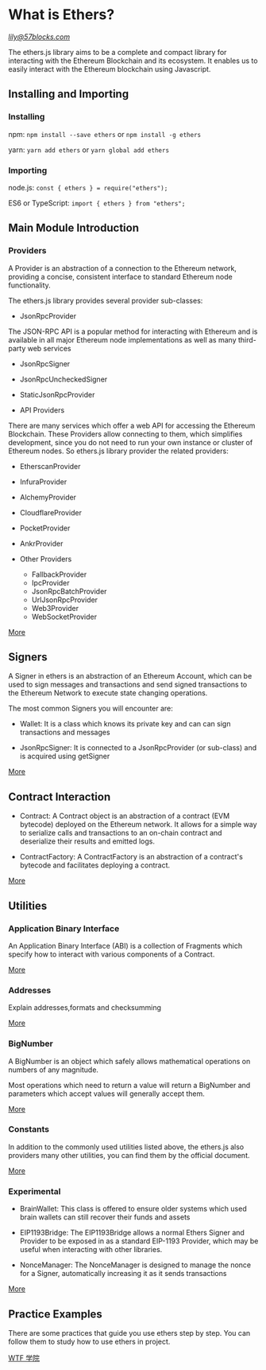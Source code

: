 # What is Ethers?

*lily@57blocks.com*

The ethers.js library aims to be a complete and compact library for interacting with the Ethereum Blockchain and its ecosystem. It enables us to easily interact with the Ethereum blockchain using Javascript.

## Installing and Importing

### Installing

npm: `npm install --save ethers` or `npm install -g ethers`

yarn: `yarn add ethers` or `yarn global add ethers`

### Importing

node.js: `const { ethers } = require("ethers");`

ES6 or TypeScript: `import { ethers } from "ethers";`

## Main Module Introduction

### Providers

A Provider is an abstraction of a connection to the Ethereum network, providing a concise, consistent interface to standard Ethereum node functionality.

The ethers.js library provides several provider sub-classes:

- JsonRpcProvider

The JSON-RPC API is a popular method for interacting with Ethereum and is available in all major Ethereum node implementations as well as many third-party web services
  - JsonRpcSigner
  - JsonRpcUncheckedSigner
  - StaticJsonRpcProvider

- API Providers

There are many services which offer a web API for accessing the Ethereum Blockchain. These Providers allow connecting to them, which simplifies development, since you do not need to run your own instance or cluster of Ethereum nodes. So ethers.js library provider the related providers:
  - EtherscanProvider
  - InfuraProvider
  - AlchemyProvider
  - CloudflareProvider
  - PocketProvider
  - AnkrProvider

- Other Providers
  - FallbackProvider
  - IpcProvider
  - JsonRpcBatchProvider
  - UrlJsonRpcProvider
  - Web3Provider
  - WebSocketProvider

[More](https://docs.ethers.org/v5/api/providers/)

## Signers

A Signer in ethers is an abstraction of an Ethereum Account, which can be used to sign messages and transactions and send signed transactions to the Ethereum Network to execute state changing operations.

The most common Signers you will encounter are:
- Wallet: It is a class which knows its private key and can can sign transactions and messages

- JsonRpcSigner: It is connected to a JsonRpcProvider (or sub-class) and is acquired using getSigner

[More](https://docs.ethers.org/v5/api/signer/)

## Contract Interaction

- Contract: A Contract object is an abstraction of a contract (EVM bytecode) deployed on the Ethereum network. It allows for a simple way to serialize calls and transactions to an on-chain contract and deserialize their results and emitted logs.

- ContractFactory: A ContractFactory is an abstraction of a contract's bytecode and facilitates deploying a contract.

[More](https://docs.ethers.org/v5/api/contract/)

## Utilities

### Application Binary Interface

An Application Binary Interface (ABI) is a collection of Fragments which specify how to interact with various components of a Contract.

[More](https://docs.ethers.org/v5/api/utils/abi/)

### Addresses

Explain addresses,formats and checksumming

[More](https://docs.ethers.org/v5/api/utils/address/)

### BigNumber

A BigNumber is an object which safely allows mathematical operations on numbers of any magnitude.

Most operations which need to return a value will return a BigNumber and parameters which accept values will generally accept them.

[More](https://docs.ethers.org/v5/api/utils/bignumber/)

### Constants

In addition to the commonly used utilities listed above, the ethers.js also providers many other utilities, you can find them by the official document.

[More](https://docs.ethers.org/v5/api/utils/constants/)

### Experimental

- BrainWallet: This class is offered to ensure older systems which used brain wallets can still recover their funds and assets

- EIP1193Bridge: The EIP1193Bridge allows a normal Ethers Signer and Provider to be exposed in as a standard EIP-1193 Provider, which may be useful when interacting with other libraries.

- NonceManager: The NonceManager is designed to manage the nonce for a Signer, automatically increasing it as it sends transactions

[More](https://docs.ethers.org/v5/api/experimental/)

## Practice Examples

There are some practices that guide you use ethers step by step. You can follow them to study how to use ethers in project.

[WTF 学院](https://wtf.academy/ether-start/)